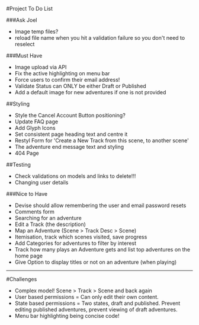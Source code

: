 #Project To Do List

###Ask Joel
* Image temp files?
* reload file name when you hit a validation failure so you don't need to reselect

###Must Have

* Image upload via API
* Fix the active highlighting on menu bar
* Force users to confirm their email address!
* Validate Status can ONLY be either Draft or Published
* Add a default image for new adventures if one is not provided

##Styling

* Style the Cancel Account Button positioning?
* Update FAQ page
* Add Glyph Icons
* Set consistent page heading text and centre it
* Restyl Form for 'Create a New Track from this scene, to another scene'
* The adventure end message text and styling
* 404 Page

##Testing

* Check validations on models and links to delete!!!
* Changing user details

###Nice to Have

* Devise should allow remembering the user and email password resets
* Comments form
* Searching for an adventure
* Edit a Track (the description)
* Map an Adventure (Scene > Track Desc > Scene)
* Itemisation, track which scenes visited, save progress
* Add Categories for adventures to filter by interest
* Track how many plays an Adventure gets and list top adventures on the home page
* Give Option to display titles or not on an adventure (when playing)

- - -

#Challenges

* Complex model! Scene > Track > Scene and back again
* User based permissions = Can only edit their own content.
* State based permissions = Two states, draft and published. Prevent editing published adventures, prevent viewing of draft adventures.
* Menu bar highlighting being concise code!

